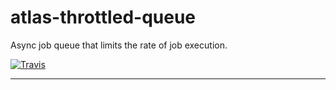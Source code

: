 # atlas-throttled-queue

Async job queue that limits the rate of job execution.

[![Travis](https://img.shields.io/travis/atlassubbed/atlas-throttled-queue.svg)](https://travis-ci.org/atlassubbed/atlas-throttled-queue)

---
